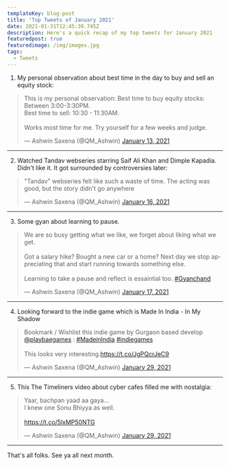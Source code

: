 ```yaml
---
templateKey: blog-post
title: 'Top Tweets of January 2021'
date: 2021-01-31T12:45:39.745Z
description: Here's a quick recap of my top tweets for January 2021
featuredpost: true
featuredimage: /img/images.jpg
tags:
  - Tweets
---
```

1. My personal observation about best time in the day to buy and sell an equity stock:
<blockquote class="twitter-tweet"><p lang="en" dir="ltr">This is my personal observation: Best time to buy equity stocks: Between 3:00-3:30PM.<br>Best time to sell: 10:30 - 11:30AM.<br><br>Works most time for me. Try yourself for a few weeks and judge.</p>&mdash; Ashwin Saxena (@QM_Ashwin) <a href="https://twitter.com/QM_Ashwin/status/1349277445560520704?ref_src=twsrc%5Etfw">January 13, 2021</a></blockquote> <script async src="https://platform.twitter.com/widgets.js" charset="utf-8"></script> 
 
-----
2. Watched Tandav webseries starring Saif Ali Khan and Dimple Kapadia. Didn't like it. It got surrounded by controversies later:
<blockquote class="twitter-tweet"><p lang="en" dir="ltr">&quot;Tandav&quot; webseries felt like such a waste of time. The acting was good, but the story didn&#39;t go anywhere</p>&mdash; Ashwin Saxena (@QM_Ashwin) <a href="https://twitter.com/QM_Ashwin/status/1350546895253327872?ref_src=twsrc%5Etfw">January 16, 2021</a></blockquote> <script async src="https://platform.twitter.com/widgets.js" charset="utf-8"></script> 
 
----

3. Some gyan about learning to pause.
<blockquote class="twitter-tweet"><p lang="en" dir="ltr">We are so busy getting what we like, we forget about liking what we get.<br><br>Got a salary hike? Bought a new car or a home? Next day we stop appreciating that and start running towards something else. <br><br>Learning to take a pause and reflect is essaintial too. <a href="https://twitter.com/hashtag/Gyanchand?src=hash&amp;ref_src=twsrc%5Etfw">#Gyanchand</a></p>&mdash; Ashwin Saxena (@QM_Ashwin) <a href="https://twitter.com/QM_Ashwin/status/1350723303195873284?ref_src=twsrc%5Etfw">January 17, 2021</a></blockquote> <script async src="https://platform.twitter.com/widgets.js" charset="utf-8"></script> 

-------
4. Looking forward to the indie game which is Made In India - In My Shadow

<blockquote class="twitter-tweet"><p lang="en" dir="ltr">Bookmark / Wishlist this indie game by Gurgaon based develop <a href="https://twitter.com/playbaegames?ref_src=twsrc%5Etfw">@playbaegames</a> : <a href="https://twitter.com/hashtag/MadeinIndia?src=hash&amp;ref_src=twsrc%5Etfw">#MadeinIndia</a> <a href="https://twitter.com/hashtag/indiegames?src=hash&amp;ref_src=twsrc%5Etfw">#indiegames</a> <br><br>This looks very interesting.<a href="https://t.co/JgPQcrJeC9">https://t.co/JgPQcrJeC9</a></p>&mdash; Ashwin Saxena (@QM_Ashwin) <a href="https://twitter.com/QM_Ashwin/status/1355023793807261698?ref_src=twsrc%5Etfw">January 29, 2021</a></blockquote> <script async src="https://platform.twitter.com/widgets.js" charset="utf-8"></script> 

-----

5. This The Timeliners video about cyber cafes filled me with nostalgia: 

<blockquote class="twitter-tweet"><p lang="hi" dir="ltr">Yaar, bachpan yaad aa gaya...<br>I knew one Sonu Bhiyya as well.<br><br> <a href="https://t.co/5lxMP50NTG">https://t.co/5lxMP50NTG</a></p>&mdash; Ashwin Saxena (@QM_Ashwin) <a href="https://twitter.com/QM_Ashwin/status/1355138896644853764?ref_src=twsrc%5Etfw">January 29, 2021</a></blockquote> <script async src="https://platform.twitter.com/widgets.js" charset="utf-8"></script> 
 
-----


That's all folks. See ya all next month.

